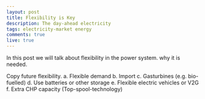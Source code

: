 ```yaml
---
layout: post
title: Flexibility is Key
description: The day-ahead electricity
tags: electricity-market energy
comments: true
live: true
---
```

In this post we will talk about flexibility in the power system. why it is needed.

Copy future flexibility. 
a. Flexible demand
b. Import
c. Gasturbines (e.g. bio-fuelled)
d. Use batteries or other storage
e. Flexible electric vehicles or V2G
f. Extra CHP capacity (Top-spool-technology)
